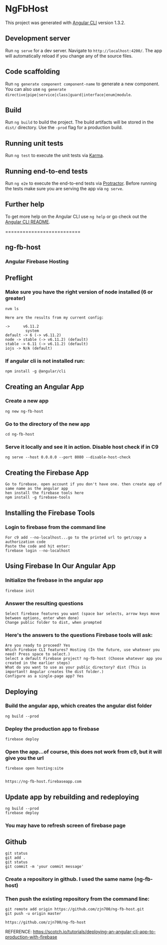 # NgFbHost

This project was generated with [Angular CLI](https://github.com/angular/angular-cli) version 1.3.2.

## Development server

Run `ng serve` for a dev server. Navigate to `http://localhost:4200/`. The app will automatically reload if you change any of the source files.

## Code scaffolding

Run `ng generate component component-name` to generate a new component. You can also use `ng generate directive|pipe|service|class|guard|interface|enum|module`.

## Build

Run `ng build` to build the project. The build artifacts will be stored in the `dist/` directory. Use the `-prod` flag for a production build.

## Running unit tests

Run `ng test` to execute the unit tests via [Karma](https://karma-runner.github.io).

## Running end-to-end tests

Run `ng e2e` to execute the end-to-end tests via [Protractor](http://www.protractortest.org/).
Before running the tests make sure you are serving the app via `ng serve`.

## Further help

To get more help on the Angular CLI use `ng help` or go check out the [Angular CLI README](https://github.com/angular/angular-cli/blob/master/README.md).


==========================


## ng-fb-host
### Angular Firebase Hosting


## Preflight

### Make sure you have the right version of node installed (6 or greater)
    nvm ls
    
    Here are the results from my current config:
    
    ->      v6.11.2
             system
    default -> 6 (-> v6.11.2)
    node -> stable (-> v6.11.2) (default)
    stable -> 6.11 (-> v6.11.2) (default)
    iojs -> N/A (default)

### If angular cli is not installed run:
    npm install -g @angular/cli


## Creating an Angular App

### Create a new app
    ng new ng-fb-host

### Go to the directory of the new app
    cd ng-fb-host

### Serve it locally and see it in action. Disable host check if in C9
    ng serve --host 0.0.0.0 --port 8080 --disable-host-check


## Creating the Firebase App

    Go to firebase. open account if you don't have one. then create app of same name as the angular app
    hen install the firebase tools here
    npm install -g firebase-tools


## Installing the Firebase Tools

### Login to firebase from the command line
    For c9 add --no-localhost...go to the printed url to get/copy a authorization code
    Paste the code and hit enter: 
    firebase login --no-localhost


## Using Firebase In Our Angular App

### Initialize the firebase in the angular app
    firebase init

### Answer the resulting questions
    Select firebase features you want (space bar selects, arrow keys move between options, enter when done)
    Change public folder to dist, when prompted

### Here's the answers to the questions Firebase tools will ask:
    Are you ready to proceed? Yes
    Which Firebase CLI features? Hosting (In the future, use whatever you need! Press space to select.)
    Select a default Firebase project? ng-fb-host (Choose whatever app you created in the earlier steps)
    What do you want to use as your public directory? dist (This is important! Angular creates the dist folder.)
    Configure as a single-page app? Yes


## Deploying

### Build the angular app, which creates the angular dist folder
    ng build --prod


### Deploy the production app to firebase
    firebase deploy

### Open the app...of course, this does not work from c9, but it will give you the url
    firebase open hosting:site


    https://ng-fb-host.firebaseapp.com


## Update app by rebuilding and redeploying
    ng build --prod
    firebase deploy

### You may have to refresh screen of firebase page


## Github
    git status
    git add .
    git status
    git commit -m 'your commit message'

### Create a repository in github. I used the same name (ng-fb-host)

### Then push the existing repository from the command line:
    git remote add origin https://github.com/zjn700/ng-fb-host.git
    git push -u origin master

    https://github.com/zjn700/ng-fb-host


REFERENCE:
https://scotch.io/tutorials/deploying-an-angular-cli-app-to-production-with-firebase